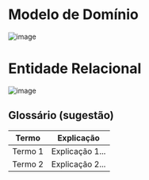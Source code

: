 # Modelo de Domínio

![image](https://github.com/tads-cnat/trabalhos-voluntarios/assets/102562875/7eb6a0bd-72bd-45b1-ad9a-1b6b303afe93)

# Entidade Relacional

![image](https://github.com/tads-cnat/trabalhos-voluntarios/assets/102562875/858feee3-1659-4900-a32a-a5173eda8343)

## Glossário (sugestão)

|  Termo  |  Explicação  |
| ------- | ------------ |
| Termo 1 | Explicação 1... |
| Termo 2 | Explicação 2... |
